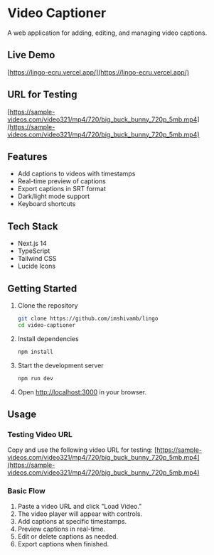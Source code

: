 # Video Captioner

A web application for adding, editing, and managing video captions.

## Live Demo
[https://lingo-ecru.vercel.app/](https://lingo-ecru.vercel.app/)

## URL for Testing
[https://sample-videos.com/video321/mp4/720/big_buck_bunny_720p_5mb.mp4](https://sample-videos.com/video321/mp4/720/big_buck_bunny_720p_5mb.mp4)

## Features
- Add captions to videos with timestamps
- Real-time preview of captions
- Export captions in SRT format
- Dark/light mode support
- Keyboard shortcuts

## Tech Stack
- Next.js 14
- TypeScript
- Tailwind CSS
- Lucide Icons

## Getting Started

1. Clone the repository
   ```bash
   git clone https://github.com/imshivamb/lingo
   cd video-captioner
   ```

2. Install dependencies
   ```bash
   npm install
   ```

3. Start the development server
   ```bash
   npm run dev
   ```

4. Open [http://localhost:3000](http://localhost:3000) in your browser.

## Usage

### Testing Video URL
Copy and use the following video URL for testing:
[https://sample-videos.com/video321/mp4/720/big_buck_bunny_720p_5mb.mp4](https://sample-videos.com/video321/mp4/720/big_buck_bunny_720p_5mb.mp4)

### Basic Flow

1. Paste a video URL and click "Load Video."
2. The video player will appear with controls.
3. Add captions at specific timestamps.
4. Preview captions in real-time.
5. Edit or delete captions as needed.
6. Export captions when finished.

